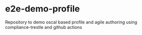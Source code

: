 # e2e-demo-profile
Repository to demo oscal based profile and agile authoring using compliance-trestle and github actions
